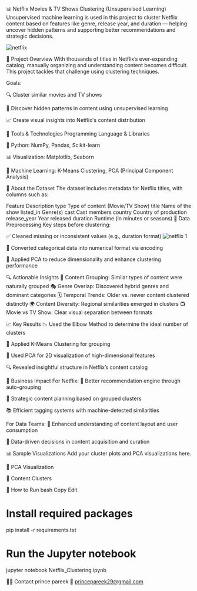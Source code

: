 📊 Netflix Movies & TV Shows Clustering (Unsupervised Learning)
Unsupervised machine learning is used in this project to cluster Netflix content based on features like genre, release year, and duration — helping uncover hidden patterns and supporting better recommendations and strategic decisions.


![netflix](https://github.com/user-attachments/assets/4c7e126e-4653-4e04-80b2-74792402899e)

📌 Project Overview
With thousands of titles in Netflix’s ever-expanding catalog, manually organizing and understanding content becomes difficult. This project tackles that challenge using clustering techniques.

Goals:

🔍 Cluster similar movies and TV shows

🧠 Discover hidden patterns in content using unsupervised learning

📈 Create visual insights into Netflix's content distribution

🧰 Tools & Technologies
Programming Language & Libraries

🐍 Python: NumPy, Pandas, Scikit-learn

📊 Visualization: Matplotlib, Seaborn

🧪 Machine Learning: K-Means Clustering, PCA (Principal Component Analysis)

📄 About the Dataset
The dataset includes metadata for Netflix titles, with columns such as:

Feature	Description
type	Type of content (Movie/TV Show)
title	Name of the show
listed_in	Genre(s)
cast	Cast members
country	Country of production
release_year	Year released
duration	Runtime (in minutes or seasons)
🧹 Data Preprocessing
Key steps before clustering:

✅ Cleaned missing or inconsistent values (e.g., duration format)
![netflix 1](https://github.com/user-attachments/assets/89d74dc5-6daf-47ce-826f-29121954ed21)

🔁 Converted categorical data into numerical format via encoding

🔻 Applied PCA to reduce dimensionality and enhance clustering performance

🔍 Actionable Insights
🧩 Content Grouping: Similar types of content were naturally grouped
🎭 Genre Overlap: Discovered hybrid genres and dominant categories
🗓️ Temporal Trends: Older vs. newer content clustered distinctly
🌍 Content Diversity: Regional similarities emerged in clusters
📺 Movie vs TV Show: Clear visual separation between formats

📈 Key Results
📉 Used the Elbow Method to determine the ideal number of clusters

🔁 Applied K-Means Clustering for grouping

🔻 Used PCA for 2D visualization of high-dimensional features

🔍 Revealed insightful structure in Netflix’s content catalog

💼 Business Impact
For Netflix:
🔁 Better recommendation engine through auto-grouping

🧠 Strategic content planning based on grouped clusters

📚 Efficient tagging systems with machine-detected similarities

For Data Teams:
🧪 Enhanced understanding of content layout and user consumption

🎯 Data-driven decisions in content acquisition and curation

📊 Sample Visualizations
Add your cluster plots and PCA visualizations here.

🎯 PCA Visualization

📌 Content Clusters

🚀 How to Run
bash
Copy
Edit

# Install required packages
pip install -r requirements.txt

# Run the Jupyter notebook
jupyter notebook Netflix_Clustering.ipynb

🙋‍♂️ Contact
prince pareek
📧 princepareek29@gmail.com

